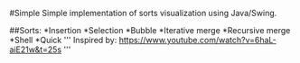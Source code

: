 #Simple
Simple implementation of sorts visualization using Java/Swing.

##Sorts:
*Insertion
*Selection
*Bubble
*Iterative merge
*Recursive merge
*Shell
*Quick
'''
Inspired by: https://www.youtube.com/watch?v=6haL-aiE21w&t=25s
'''
